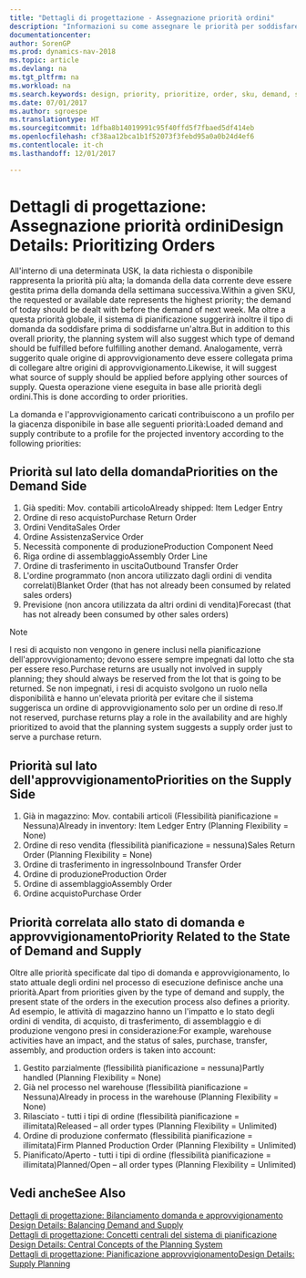 ```yaml
---
title: "Dettagli di progettazione - Assegnazione priorità ordini"
description: "Informazioni su come assegnare le priorità per soddisfare domanda e approvvigionamento."
documentationcenter: 
author: SorenGP
ms.prod: dynamics-nav-2018
ms.topic: article
ms.devlang: na
ms.tgt_pltfrm: na
ms.workload: na
ms.search.keywords: design, priority, prioritize, order, sku, demand, supply
ms.date: 07/01/2017
ms.author: sgroespe
ms.translationtype: HT
ms.sourcegitcommit: 1dfba8b14019991c95f40ffd5f7fbaed5df414eb
ms.openlocfilehash: cf38aa12bca1b1f52073f3febd95a0a0b24d4ef6
ms.contentlocale: it-ch
ms.lasthandoff: 12/01/2017

---
```

# <a name="design-details-prioritizing-orders"></a><span data-ttu-id="ee9c2-103">Dettagli di progettazione: Assegnazione priorità ordini</span><span class="sxs-lookup"><span data-stu-id="ee9c2-103">Design Details: Prioritizing Orders</span></span>
<span data-ttu-id="ee9c2-104">All'interno di una determinata USK, la data richiesta o disponibile rappresenta la priorità più alta; la domanda della data corrente deve essere gestita prima della domanda della settimana successiva.</span><span class="sxs-lookup"><span data-stu-id="ee9c2-104">Within a given SKU, the requested or available date represents the highest priority; the demand of today should be dealt with before the demand of next week.</span></span> <span data-ttu-id="ee9c2-105">Ma oltre a questa priorità globale, il sistema di pianificazione suggerirà inoltre il tipo di domanda da soddisfare prima di soddisfarne un'altra.</span><span class="sxs-lookup"><span data-stu-id="ee9c2-105">But in addition to this overall priority, the planning system will also suggest which type of demand should be fulfilled before fulfilling another demand.</span></span> <span data-ttu-id="ee9c2-106">Analogamente, verrà suggerito quale origine di approvvigionamento deve essere collegata prima di collegare altre origini di approvvigionamento.</span><span class="sxs-lookup"><span data-stu-id="ee9c2-106">Likewise, it will suggest what source of supply should be applied before applying other sources of supply.</span></span> <span data-ttu-id="ee9c2-107">Questa operazione viene eseguita in base alle priorità degli ordini.</span><span class="sxs-lookup"><span data-stu-id="ee9c2-107">This is done according to order priorities.</span></span>  
  
<span data-ttu-id="ee9c2-108">La domanda e l'approvvigionamento caricati contribuiscono a un profilo per la giacenza disponibile in base alle seguenti priorità:</span><span class="sxs-lookup"><span data-stu-id="ee9c2-108">Loaded demand and supply contribute to a profile for the projected inventory according to the following priorities:</span></span>  
  
## <a name="priorities-on-the-demand-side"></a><span data-ttu-id="ee9c2-109">Priorità sul lato della domanda</span><span class="sxs-lookup"><span data-stu-id="ee9c2-109">Priorities on the Demand Side</span></span>  
1. <span data-ttu-id="ee9c2-110">Già spediti: Mov. contabili articolo</span><span class="sxs-lookup"><span data-stu-id="ee9c2-110">Already shipped: Item Ledger Entry</span></span>  
2. <span data-ttu-id="ee9c2-111">Ordine di reso acquisto</span><span class="sxs-lookup"><span data-stu-id="ee9c2-111">Purchase Return Order</span></span>  
3. <span data-ttu-id="ee9c2-112">Ordini Vendita</span><span class="sxs-lookup"><span data-stu-id="ee9c2-112">Sales Order</span></span>  
4. <span data-ttu-id="ee9c2-113">Ordine Assistenza</span><span class="sxs-lookup"><span data-stu-id="ee9c2-113">Service Order</span></span>  
5. <span data-ttu-id="ee9c2-114">Necessità componente di produzione</span><span class="sxs-lookup"><span data-stu-id="ee9c2-114">Production Component Need</span></span>  
6. <span data-ttu-id="ee9c2-115">Riga ordine di assemblaggio</span><span class="sxs-lookup"><span data-stu-id="ee9c2-115">Assembly Order Line</span></span>  
7. <span data-ttu-id="ee9c2-116">Ordine di trasferimento in uscita</span><span class="sxs-lookup"><span data-stu-id="ee9c2-116">Outbound Transfer Order</span></span>  
8. <span data-ttu-id="ee9c2-117">L'ordine programmato (non ancora utilizzato dagli ordini di vendita correlati)</span><span class="sxs-lookup"><span data-stu-id="ee9c2-117">Blanket Order (that has not already been consumed by related sales orders)</span></span>  
9. <span data-ttu-id="ee9c2-118">Previsione (non ancora utilizzata da altri ordini di vendita)</span><span class="sxs-lookup"><span data-stu-id="ee9c2-118">Forecast (that has not already been consumed by other sales orders)</span></span>  
  
> [!NOTE]  
>  <span data-ttu-id="ee9c2-119">I resi di acquisto non vengono in genere inclusi nella pianificazione dell'approvvigionamento; devono essere sempre impegnati dal lotto che sta per essere reso.</span><span class="sxs-lookup"><span data-stu-id="ee9c2-119">Purchase returns are usually not involved in supply planning; they should always be reserved from the lot that is going to be returned.</span></span> <span data-ttu-id="ee9c2-120">Se non impegnati, i resi di acquisto svolgono un ruolo nella disponibilità e hanno un'elevata priorità per evitare che il sistema suggerisca un ordine di approvvigionamento solo per un ordine di reso.</span><span class="sxs-lookup"><span data-stu-id="ee9c2-120">If not reserved, purchase returns play a role in the availability and are highly prioritized to avoid that the planning system suggests a supply order just to serve a purchase return.</span></span>  
  
## <a name="priorities-on-the-supply-side"></a><span data-ttu-id="ee9c2-121">Priorità sul lato dell'approvvigionamento</span><span class="sxs-lookup"><span data-stu-id="ee9c2-121">Priorities on the Supply Side</span></span>  
1. <span data-ttu-id="ee9c2-122">Già in magazzino: Mov. contabili articoli (Flessibilità pianificazione = Nessuna)</span><span class="sxs-lookup"><span data-stu-id="ee9c2-122">Already in inventory: Item Ledger Entry (Planning Flexibility = None)</span></span>  
2. <span data-ttu-id="ee9c2-123">Ordine di reso vendita (flessibilità pianificazione = nessuna)</span><span class="sxs-lookup"><span data-stu-id="ee9c2-123">Sales Return Order (Planning Flexibility = None)</span></span>  
3. <span data-ttu-id="ee9c2-124">Ordine di trasferimento in ingresso</span><span class="sxs-lookup"><span data-stu-id="ee9c2-124">Inbound Transfer Order</span></span>  
4. <span data-ttu-id="ee9c2-125">Ordine di produzione</span><span class="sxs-lookup"><span data-stu-id="ee9c2-125">Production Order</span></span>  
5. <span data-ttu-id="ee9c2-126">Ordine di assemblaggio</span><span class="sxs-lookup"><span data-stu-id="ee9c2-126">Assembly Order</span></span>  
6. <span data-ttu-id="ee9c2-127">Ordine acquisto</span><span class="sxs-lookup"><span data-stu-id="ee9c2-127">Purchase Order</span></span>  
  
## <a name="priority-related-to-the-state-of-demand-and-supply"></a><span data-ttu-id="ee9c2-128">Priorità correlata allo stato di domanda e approvvigionamento</span><span class="sxs-lookup"><span data-stu-id="ee9c2-128">Priority Related to the State of Demand and Supply</span></span>  
<span data-ttu-id="ee9c2-129">Oltre alle priorità specificate dal tipo di domanda e approvvigionamento, lo stato attuale degli ordini nel processo di esecuzione definisce anche una priorità.</span><span class="sxs-lookup"><span data-stu-id="ee9c2-129">Apart from priorities given by the type of demand and supply, the present state of the orders in the execution process also defines a priority.</span></span> <span data-ttu-id="ee9c2-130">Ad esempio, le attività di magazzino hanno un l'impatto e lo stato degli ordini di vendita, di acquisto, di trasferimento, di assemblaggio e di produzione vengono presi in considerazione:</span><span class="sxs-lookup"><span data-stu-id="ee9c2-130">For example, warehouse activities have an impact, and the status of sales, purchase, transfer, assembly, and production orders is taken into account:</span></span>  
  
1. <span data-ttu-id="ee9c2-131">Gestito parzialmente (flessibilità pianificazione = nessuna)</span><span class="sxs-lookup"><span data-stu-id="ee9c2-131">Partly handled (Planning Flexibility = None)</span></span>  
2. <span data-ttu-id="ee9c2-132">Già nel processo nel warehouse (flessibilità pianificazione = Nessuna)</span><span class="sxs-lookup"><span data-stu-id="ee9c2-132">Already in process in the warehouse (Planning Flexibility = None)</span></span>  
3. <span data-ttu-id="ee9c2-133">Rilasciato - tutti i tipi di ordine (flessibilità pianificazione = illimitata)</span><span class="sxs-lookup"><span data-stu-id="ee9c2-133">Released – all order types (Planning Flexibility = Unlimited)</span></span>  
4. <span data-ttu-id="ee9c2-134">Ordine di produzione confermato (flessibilità pianificazione = illimitata)</span><span class="sxs-lookup"><span data-stu-id="ee9c2-134">Firm Planned Production Order (Planning Flexibility = Unlimited)</span></span>  
5. <span data-ttu-id="ee9c2-135">Pianificato/Aperto - tutti i tipi di ordine (flessibilità pianificazione = illimitata)</span><span class="sxs-lookup"><span data-stu-id="ee9c2-135">Planned/Open – all order types (Planning Flexibility = Unlimited)</span></span>  
  
## <a name="see-also"></a><span data-ttu-id="ee9c2-136">Vedi anche</span><span class="sxs-lookup"><span data-stu-id="ee9c2-136">See Also</span></span>  
<span data-ttu-id="ee9c2-137">[Dettagli di progettazione: Bilanciamento domanda e approvvigionamento](design-details-balancing-demand-and-supply.md) </span><span class="sxs-lookup"><span data-stu-id="ee9c2-137">[Design Details: Balancing Demand and Supply](design-details-balancing-demand-and-supply.md) </span></span>  
<span data-ttu-id="ee9c2-138">[Dettagli di progettazione: Concetti centrali del sistema di pianificazione](design-details-central-concepts-of-the-planning-system.md) </span><span class="sxs-lookup"><span data-stu-id="ee9c2-138">[Design Details: Central Concepts of the Planning System](design-details-central-concepts-of-the-planning-system.md) </span></span>  
[<span data-ttu-id="ee9c2-139">Dettagli di progettazione: Pianificazione approvvigionamento</span><span class="sxs-lookup"><span data-stu-id="ee9c2-139">Design Details: Supply Planning</span></span>](design-details-supply-planning.md)
